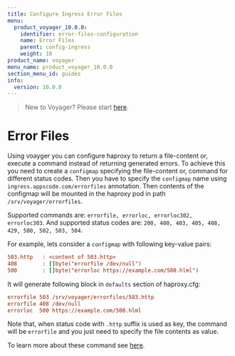 ```yaml
---
title: Configure Ingress Error Files
menu:
  product_voyager_10.0.0:
    identifier: error-files-configuration
    name: Error Files
    parent: config-ingress
    weight: 10
product_name: voyager
menu_name: product_voyager_10.0.0
section_menu_id: guides
info:
  version: 10.0.0
---
```


> New to Voyager? Please start [here](/products/voyager/10.0.0/concepts/overview).

# Error Files

Using voayger you can configure haproxy to return a file-content or, execute a command instead of returning generated errors. To achieve this you need to create a `configmap` specifying the file-content or, command for different status codes. Then you have to specify the `configmap` name using `ingress.appscode.com/errorfiles` annotation. Then contents of the configmap will be mounted in the haproxy pod in path `/srv/voyager/errorfiles`.

Supported commands are: `errorfile, errorloc, errorloc302, errorloc303`.
And supported status codes are: `200, 400, 403, 405, 408, 429, 500, 502, 503, 504`.

For example, lets consider a `configmap` with following key-value pairs:

```ini
503.http   : <content of 503.http>
408        : []byte("errorfile /dev/null")
500        : []byte("errorloc https://example.com/500.hlml")
```

It will generate following block in `defaults` section of haproxy.cfg:

```ini
errorfile 503 /srv/voyager/errorfiles/503.http
errorfile 408 /dev/null
errorloc  500 https://example.com/500.hlml
```

Note that, when status code with `.http` suffix is used as key, the command will be `errorfile` and you just need to specify the file contents as value.

To learn more about these command see [here](https://cbonte.github.io/haproxy-dconv/1.7/configuration.html#4.2-errorfile).
